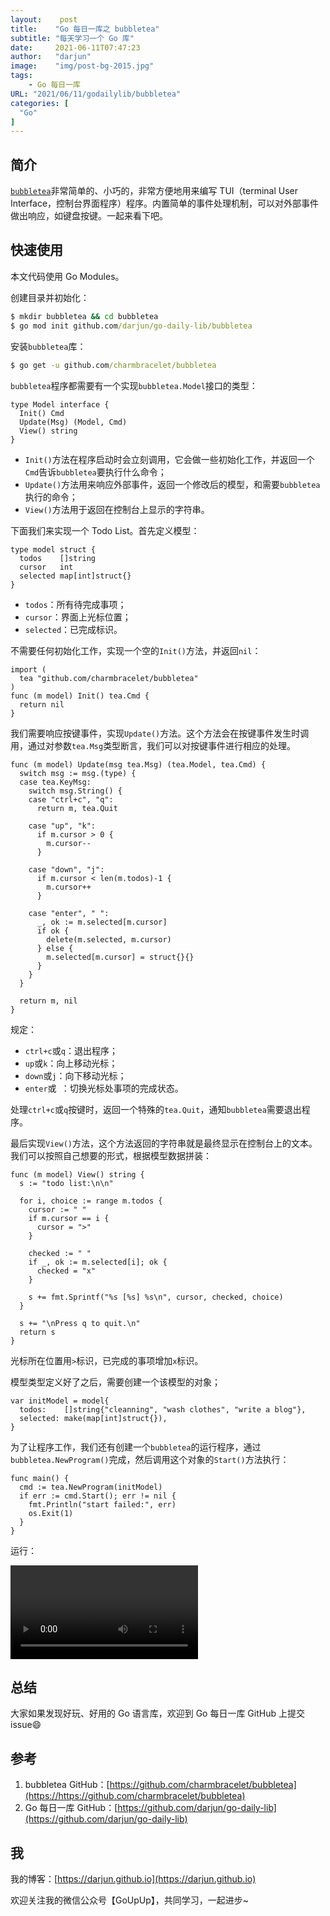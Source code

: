 ```yaml
---
layout:    post
title:    "Go 每日一库之 bubbletea"
subtitle: "每天学习一个 Go 库"
date:     2021-06-11T07:47:23
author:   "darjun"
image:    "img/post-bg-2015.jpg"
tags:
    - Go 每日一库
URL: "2021/06/11/godailylib/bubbletea"
categories: [
  "Go"
]
---
```


## 简介

[`bubbletea`](https://github.com/charmbracelet/bubbletea)非常简单的、小巧的，非常方便地用来编写 TUI（terminal User Interface，控制台界面程序）程序。内置简单的事件处理机制，可以对外部事件做出响应，如键盘按键。一起来看下吧。

## 快速使用

本文代码使用 Go Modules。

创建目录并初始化：

```cmd
$ mkdir bubbletea && cd bubbletea
$ go mod init github.com/darjun/go-daily-lib/bubbletea
```

安装`bubbletea`库：

```cmd
$ go get -u github.com/charmbracelet/bubbletea
```

`bubbletea`程序都需要有一个实现`bubbletea.Model`接口的类型：

```golang
type Model interface {
  Init() Cmd
  Update(Msg) (Model, Cmd)
  View() string
}
```

* `Init()`方法在程序启动时会立刻调用，它会做一些初始化工作，并返回一个`Cmd`告诉`bubbletea`要执行什么命令；
* `Update()`方法用来响应外部事件，返回一个修改后的模型，和需要`bubbletea`执行的命令；
* `View()`方法用于返回在控制台上显示的字符串。

下面我们来实现一个 Todo List。首先定义模型：

```golang
type model struct {
  todos    []string
  cursor   int
  selected map[int]struct{}
}
```

* `todos`：所有待完成事项；
* `cursor`：界面上光标位置；
* `selected`：已完成标识。

不需要任何初始化工作，实现一个空的`Init()`方法，并返回`nil`：

```golang
import (
  tea "github.com/charmbracelet/bubbletea"
)
func (m model) Init() tea.Cmd {
  return nil
}
```

我们需要响应按键事件，实现`Update()`方法。这个方法会在按键事件发生时调用，通过对参数`tea.Msg`类型断言，我们可以对按键事件进行相应的处理。

```golang
func (m model) Update(msg tea.Msg) (tea.Model, tea.Cmd) {
  switch msg := msg.(type) {
  case tea.KeyMsg:
    switch msg.String() {
    case "ctrl+c", "q":
      return m, tea.Quit

    case "up", "k":
      if m.cursor > 0 {
        m.cursor--
      }

    case "down", "j":
      if m.cursor < len(m.todos)-1 {
        m.cursor++
      }

    case "enter", " ":
      _, ok := m.selected[m.cursor]
      if ok {
        delete(m.selected, m.cursor)
      } else {
        m.selected[m.cursor] = struct{}{}
      }
    }
  }

  return m, nil
}
```

规定：
* `ctrl+c`或`q`：退出程序；
* `up`或`k`：向上移动光标；
* `down`或`j`：向下移动光标；
* `enter`或` `：切换光标处事项的完成状态。

处理`ctrl+c`或`q`按键时，返回一个特殊的`tea.Quit`，通知`bubbletea`需要退出程序。

最后实现`View()`方法，这个方法返回的字符串就是最终显示在控制台上的文本。我们可以按照自己想要的形式，根据模型数据拼装：

```golang
func (m model) View() string {
  s := "todo list:\n\n"

  for i, choice := range m.todos {
    cursor := " "
    if m.cursor == i {
      cursor = ">"
    }

    checked := " "
    if _, ok := m.selected[i]; ok {
      checked = "x"
    }

    s += fmt.Sprintf("%s [%s] %s\n", cursor, checked, choice)
  }

  s += "\nPress q to quit.\n"
  return s
}
```

光标所在位置用`>`标识，已完成的事项增加`x`标识。

模型类型定义好了之后，需要创建一个该模型的对象；

```golang
var initModel = model{
  todos:    []string{"cleanning", "wash clothes", "write a blog"},
  selected: make(map[int]struct{}),
}
```

为了让程序工作，我们还有创建一个`bubbletea`的运行程序，通过`bubbletea.NewProgram()`完成，然后调用这个对象的`Start()`方法执行：

```golang
func main() {
  cmd := tea.NewProgram(initModel)
  if err := cmd.Start(); err != nil {
    fmt.Println("start failed:", err)
    os.Exit(1)
  }
}
```

运行：

![](/img/in-post/godailylib/bubbletea1.wmv#center)

## 总结

大家如果发现好玩、好用的 Go 语言库，欢迎到 Go 每日一库 GitHub 上提交 issue😄

## 参考

1. bubbletea GitHub：[https://github.com/charmbracelet/bubbletea](https://https://github.com/charmbracelet/bubbletea)
2. Go 每日一库 GitHub：[https://github.com/darjun/go-daily-lib](https://github.com/darjun/go-daily-lib)

## 我

我的博客：[https://darjun.github.io](https://darjun.github.io)

欢迎关注我的微信公众号【GoUpUp】，共同学习，一起进步~